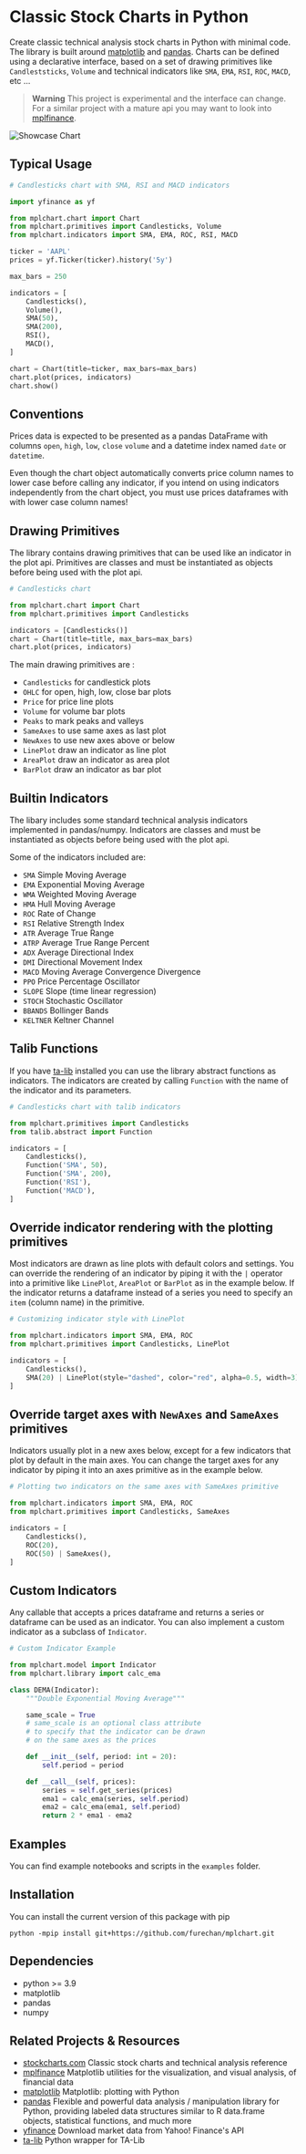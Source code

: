 # Classic Stock Charts in Python


Create classic technical analysis stock charts in Python with minimal code.
The library is built around [matplotlib](https://github.com/matplotlib/matplotlib)
and [pandas](https://github.com/pandas-dev/pandas). 
Charts can be defined using a declarative interface,
based on a set of drawing primitives like `Candleststicks`, `Volume`
and technical indicators like `SMA`, `EMA`, `RSI`, `ROC`, `MACD`, etc ...


> **Warning**
> This project is experimental and the interface can change.
> For a similar project with a mature api you may want to look into
> [mplfinance](https://pypi.org/project/mplfinance/).


![Showcase Chart](https://github.com/furechan/mplchart/raw/main/output/showcase.svg "Showcase")


## Typical Usage

```python
# Candlesticks chart with SMA, RSI and MACD indicators

import yfinance as yf

from mplchart.chart import Chart
from mplchart.primitives import Candlesticks, Volume
from mplchart.indicators import SMA, EMA, ROC, RSI, MACD

ticker = 'AAPL'
prices = yf.Ticker(ticker).history('5y')

max_bars = 250

indicators = [
    Candlesticks(),
    Volume(),
    SMA(50),
    SMA(200),
    RSI(),
    MACD(),
]

chart = Chart(title=ticker, max_bars=max_bars)
chart.plot(prices, indicators)
chart.show()
```


## Conventions

Prices data is expected to be presented as a pandas DataFrame
with columns `open`, `high`, `low`, `close` `volume`
and a datetime index named `date` or `datetime`.

Even though the chart object automatically converts price
column names to lower case before calling any indicator,
if you intend on using indicators independently from the chart object,
you must use prices dataframes with with lower case column names!



## Drawing Primitives

The library contains drawing primitives that can be used like an indicator in the plot api.
Primitives are classes and must be instantiated as objects before being used with the plot api.

```python
# Candlesticks chart 

from mplchart.chart import Chart
from mplchart.primitives import Candlesticks

indicators = [Candlesticks()]
chart = Chart(title=title, max_bars=max_bars)
chart.plot(prices, indicators)
```

The main drawing primitives are :
- `Candlesticks` for candlestick plots
- `OHLC` for open, high, low, close bar plots
- `Price` for price line plots
- `Volume` for volume bar plots
- `Peaks` to mark peaks and valleys
- `SameAxes` to use same axes as last plot
- `NewAxes` to use new axes above or below
- `LinePlot` draw an indicator as line plot
- `AreaPlot` draw an indicator as area plot
- `BarPlot` draw an indicator as bar plot




## Builtin Indicators

The libary includes some standard technical analysis indicators implemented in pandas/numpy.
Indicators are classes and must be instantiated as objects before being used with the plot api.

Some of the indicators included are:

- `SMA` Simple Moving Average
- `EMA` Exponential Moving Average
- `WMA` Weighted Moving Average
- `HMA` Hull Moving Average
- `ROC` Rate of Change
- `RSI` Relative Strength Index
- `ATR` Average True Range
- `ATRP` Average True Range Percent
- `ADX` Average Directional Index
- `DMI` Directional Movement Index
- `MACD` Moving Average Convergence Divergence
- `PPO` Price Percentage Oscillator 
- `SLOPE` Slope (time linear regression)
- `STOCH` Stochastic Oscillator
- `BBANDS` Bollinger Bands
- `KELTNER` Keltner Channel



## Talib Functions

If you have [ta-lib](https://github.com/mrjbq7/ta-lib) installed you can use the library abstract functions as indicators.
The indicators are created by calling `Function` with the name of the indicator and its parameters.

```python
# Candlesticks chart with talib indicators

from mplchart.primitives import Candlesticks
from talib.abstract import Function

indicators = [
    Candlesticks(),
    Function('SMA', 50),
    Function('SMA', 200),
    Function('RSI'),
    Function('MACD'),
]
```


## Override indicator rendering with the plotting primitives

Most indicators are drawn as line plots with default colors and settings. You can override the rendering of an indicator by piping it with the `|` operator into a primitive like `LinePlot`, `AreaPlot` or `BarPlot` as in the example below. If the indicator returns a dataframe instead of a series you need to specify an `item` (column name) in the primitive.


```python
# Customizing indicator style with LinePlot

from mplchart.indicators import SMA, EMA, ROC
from mplchart.primitives import Candlesticks, LinePlot

indicators = [
    Candlesticks(),
    SMA(20) | LinePlot(style="dashed", color="red", alpha=0.5, width=3)
]
```


## Override target axes with `NewAxes` and `SameAxes` primitives

Indicators usually plot in a new axes below, except for a few indicators that plot by default in the main axes. You can change the target axes for any indicator by piping it into an axes primitive as in the example below.

```python
# Plotting two indicators on the same axes with SameAxes primitive

from mplchart.indicators import SMA, EMA, ROC
from mplchart.primitives import Candlesticks, SameAxes

indicators = [
    Candlesticks(),
    ROC(20),
    ROC(50) | SameAxes(),
]
```


## Custom Indicators

Any callable that accepts a prices dataframe and returns a series or dataframe can be used as an indicator.
You can also implement a custom indicator as a subclass of `Indicator`.

```python
# Custom Indicator Example

from mplchart.model import Indicator
from mplchart.library import calc_ema

class DEMA(Indicator):
    """Double Exponential Moving Average"""

    same_scale = True
    # same_scale is an optional class attribute
    # to specify that the indicator can be drawn
    # on the same axes as the prices

    def __init__(self, period: int = 20):
        self.period = period

    def __call__(self, prices):
        series = self.get_series(prices)
        ema1 = calc_ema(series, self.period)
        ema2 = calc_ema(ema1, self.period)
        return 2 * ema1 - ema2
```



## Examples

You can find example notebooks and scripts in the `examples` folder. 

## Installation

You can install the current version of this package with pip

```console
python -mpip install git+https://github.com/furechan/mplchart.git
```

## Dependencies

- python >= 3.9
- matplotlib
- pandas
- numpy


## Related Projects & Resources
- [stockcharts.com](https://stockcharts.com/) Classic stock charts and technical analysis reference
- [mplfinance](https://pypi.org/project/mplfinance/) Matplotlib utilities for the visualization, and visual analysis, of financial data
- [matplotlib](https://github.com/matplotlib/matplotlib) Matplotlib: plotting with Python
- [pandas](https://github.com/pandas-dev/pandas) Flexible and powerful data analysis / manipulation library for Python, providing labeled data structures similar to R data.frame objects, statistical functions, and much more
- [yfinance](https://github.com/ranaroussi/yfinance) Download market data from Yahoo! Finance's API
- [ta-lib](https://github.com/mrjbq7/ta-lib) Python wrapper for TA-Lib

